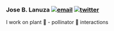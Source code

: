 ### Jose B. Lanuza   <a href="mailto:barragansljose@gmail.com"><img src="https://img.icons8.com/color/26/000000/gmail.png" alt="email"/></a>   <a href="https://twitter.com/barragan_lanuza"><img src="https://img.icons8.com/color/96/000000/twitter-squared.png" alt="twitter"/></a>



I work on plant :blossom: - pollinator :bee: interactions 

